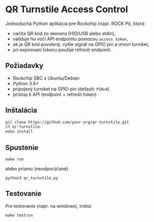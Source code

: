 # QR Turnstile Access Control

Jednoduchá Python aplikácia pre Rockchip (napr. ROCK Pi), ktorá:
- načíta QR kód zo skenera (HID/USB alebo stdin),
- validuje ho voči API endpointu pomocou `access_token`,
- ak je QR kód povolený, vyšle signál na GPIO pin a otvorí turniket,
- pri expirovaní tokenu použije refresh endpoint.

## Požiadavky

- Rockchip SBC s Ubuntu/Debian
- Python 3.8+
- pripojený turniket na GPIO pin (default: `PIN=0`)
- prístup k API (endpoint + refresh token)

## Inštalácia

```bash
git clone https://github.com/your-org/qr-turnstile.git
cd qr-turnstile
make install
```


## Spustenie
```
make run
```

alebo priamo (neodporúčané)

```
python3 qr_turnstile.py
```

## Testovanie
Pre testovanie (napr. na windows), treba:
```
make testrun
```